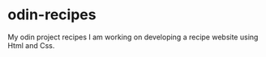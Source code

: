 # odin-recipes
My odin project recipes
I am working on developing a recipe website using Html and Css.

